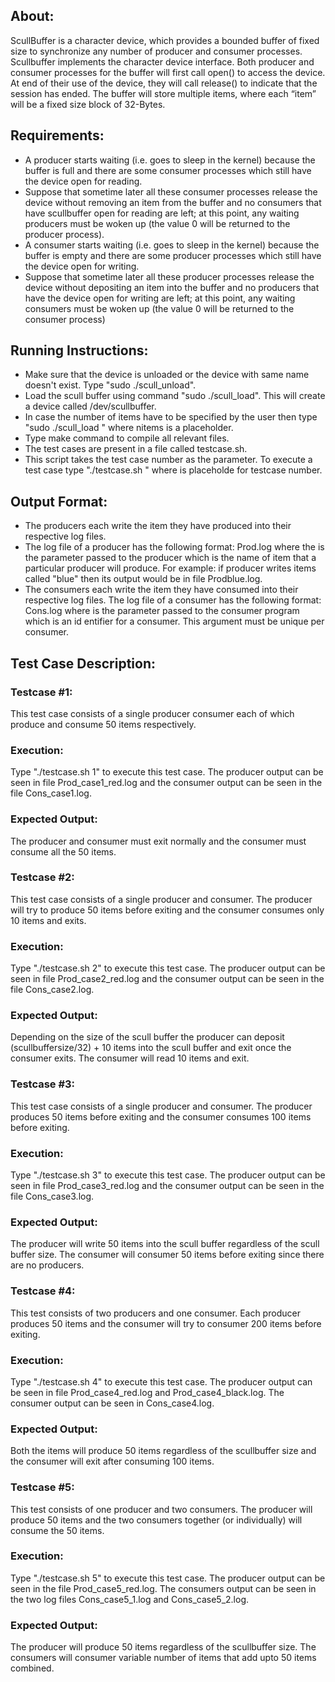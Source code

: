 
## About:
ScullBuffer is a character device, which provides a bounded buffer of fixed size to synchronize any number of producer and consumer processes. Scullbuffer implements the character device interface. Both producer and consumer processes for the buffer will first call open() to access the device. At end of their use of the device, they will call release() to indicate that the session has ended. The buffer will store multiple items, where each “item” will be a fixed size block of 32-Bytes.

## Requirements:
* A producer starts waiting (i.e. goes to sleep in the kernel) because the buffer is full and there are some
consumer processes which still have the device open for reading.
* Suppose that sometime later all these consumer processes release the device without removing an item from the buffer and no consumers that have scullbuffer open for reading are left; at this point, any waiting producers must be woken up (the value 0 will be returned to the producer process).
* A consumer starts waiting (i.e. goes to sleep in the kernel) because the buffer is empty and there are
some producer processes which still have the device open for writing.
* Suppose that sometime later all these producer processes release the device without depositing an item
into the buffer and no producers that have the device open for writing are left; at this point, any waiting consumers must be woken up (the value 0 will be returned to the consumer process)

## Running Instructions:
* Make sure that the device is unloaded or the device with same name doesn't exist. Type "sudo ./scull_unload".
* Load the scull buffer using command "sudo ./scull_load". This will create a device called /dev/scullbuffer.
* In case the number of items have to be specified by the user then type "sudo ./scull_load <nitems>" where nitems is a placeholder.
* Type make command to compile all relevant files.
* The test cases are present in a file called testcase.sh. 
* This script takes the test case number as the parameter. To execute a test case type "./testcase.sh <testcasenumber>" where <testcasenumber> is placeholde for testcase number.

## Output Format:
* The producers each write the item they have produced into their respective log files. 
* The log file of a producer has the following format: Prod<third-arg>.log where the <third-arg> is the parameter passed to the producer which is the name of   item that a particular producer will produce. For example: if producer writes items called "blue" then its output would be in file Prodblue.log.
* The consumers each write the item they have consumed into their respective log files.
   The log file of a consumer has the following format: Cons<second-arg>.log where <second-arg> is the parameter passed to the consumer program which is an id   entifier for a consumer. This argument must be unique per consumer.

## Test Case Description:

### Testcase #1: 
This test case consists of a single producer consumer each of which produce and consume 50 items respectively.

### Execution: 
Type "./testcase.sh 1" to execute this test case. The producer output can be seen in file Prod_case1_red.log and the consumer output can be seen in the file Cons_case1.log.

### Expected Output: 
The producer and consumer must exit normally and the consumer must consume all the 50 items.   

### Testcase #2:
This test case consists of a single producer and consumer. The producer will try to produce 50 items before exiting and the consumer consumes only 10 items and exits. 
   
### Execution:
Type "./testcase.sh 2" to execute this test case. The producer output can be seen in file Prod_case2_red.log and the consumer output can be seen in the file Cons_case2.log.

### Expected Output: 
Depending on the size of the scull buffer the producer can deposit (scullbuffersize/32) + 10 items into the scull buffer and exit once the consumer exits. The consumer will read 10 items and exit.
   
### Testcase #3:
This test case consists of a single producer and consumer. The producer produces 50 items before exiting and the consumer consumes 100 items before exiting.

### Execution:
Type "./testcase.sh 3" to execute this test case. The producer output can be seen in file Prod_case3_red.log and the consumer output can be seen in the file Cons_case3.log.

### Expected Output:
The producer will write 50 items into the scull buffer regardless of the scull buffer size. The consumer will consumer 50 items before exiting since there are no producers.

### Testcase #4:
This test consists of two producers and one consumer. Each producer produces 50 items and the consumer will try to consumer 200 items before exiting.

### Execution:
Type "./testcase.sh 4" to execute this test case. The producer output can be seen in file Prod_case4_red.log and Prod_case4_black.log. The consumer output can be seen in Cons_case4.log.

### Expected Output:
Both the items will produce 50 items regardless of the scullbuffer size and the consumer will exit after consuming 100 items.

### Testcase #5:
This test consists of one producer and two consumers. The producer will produce 50 items and the two consumers together (or individually) will consume the 50 items.

### Execution:
Type "./testcase.sh 5" to execute this test case. The producer output can be seen in the file Prod_case5_red.log. The consumers output can be seen in the two log files Cons_case5_1.log and Cons_case5_2.log.

### Expected Output:
The producer will produce 50 items regardless of the scullbuffer size. The consumers will consumer variable number of items that add upto 50 items combined.
